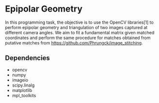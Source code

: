 # Epipolar Geometry

In this programming task, the objective is to use the OpenCV libraries[1] to perform epipolar geometry and triangulation of two images captured at different camera angles. We aim to fit a fundamental matrix given matched coordinates and perform the same procedure for matches obtained from putative matches from https://github.com/Phrungck/image_stitching.

## Dependencies
* opencv
* numpy
* imageio
* scipy.linalg
* matplotlib
* mpl_toolkits
